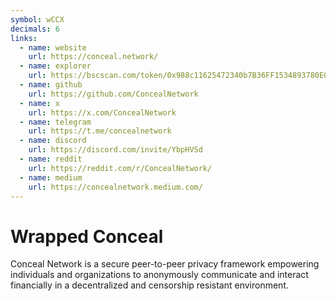 ```yaml
---
symbol: wCCX
decimals: 6
links:
  - name: website
    url: https://conceal.network/
  - name: explorer
    url: https://bscscan.com/token/0x988c11625472340b7B36FF1534893780E0d8d841
  - name: github
    url: https://github.com/ConcealNetwork
  - name: x
    url: https://x.com/ConcealNetwork
  - name: telegram
    url: https://t.me/concealnetwork
  - name: discord
    url: https://discord.com/invite/YbpHVSd
  - name: reddit
    url: https://reddit.com/r/ConcealNetwork/
  - name: medium
    url: https://concealnetwork.medium.com/
---
```


# Wrapped Conceal

Conceal Network is a secure peer-to-peer privacy framework empowering individuals and organizations to anonymously communicate and interact financially in a decentralized and censorship resistant environment.
